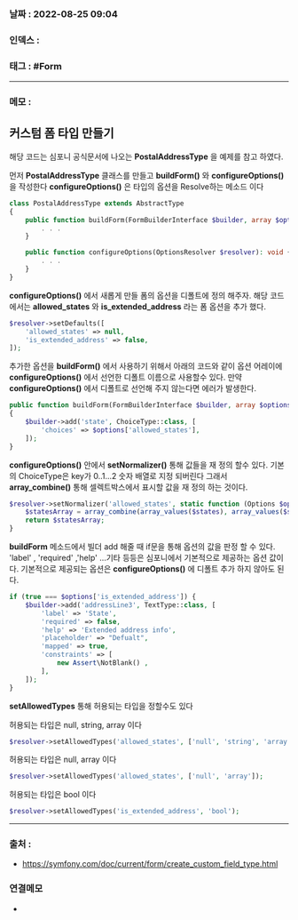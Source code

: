 ### 날짜 :  2022-08-25 09:04

### 인덱스 :

### 태그 : #Form

----

### 메모 :

## 커스텀 폼 타입 만들기

해당 코드는 심포니 공식문서에 나오는 __PostalAddressType__ 을 예제를 참고 하였다.

먼저 __PostalAddressType__ 클래스를 만들고 __buildForm()__ 와 __configureOptions()__ 을 작성한다
__configureOptions()__ 은 타입의 옵션을 Resolve하는 메소드 이다
```php
class PostalAddressType extends AbstractType
{
	public function buildForm(FormBuilderInterface $builder, array $options): void {
		. . .
	}

	public function configureOptions(OptionsResolver $resolver): void {
		. . .
	}
}
```

 __configureOptions()__ 에서  새롭게 만들 폼의 옵션을 디폴트에 정의 해주자.
 해당 코드에서는 __allowed_states__ 와 __is_extended_address__ 라는 폼 옵션을 추가 했다.
```php
$resolver->setDefaults([
    'allowed_states' => null,
    'is_extended_address' => false,
]);

```

추가한 옵션을 __buildForm()__ 에서 사용하기 위해서 아래의 코드와 같이 
옵션 어레이에 __configureOptions()__ 에서 선언한 디폴트 이름으로 사용할수 있다.
만약 __configureOptions()__ 에서 디폴트로 선언해 주지 않는다면 에러가 발생한다.
```php
public function buildForm(FormBuilderInterface $builder, array $options): void
{
	$builder->add('state', ChoiceType::class, [
	    'choices' => $options['allowed_states'],
	]);
}

```

__configureOptions()__ 안에서 __setNormalizer()__ 통해 값들을 재 정의 할수 있다.
기본의 ChoiceType은 key가 0..1...2 숫자 배열로 지정 되버린다
그래서 __array_combine()__ 통해 셀렉트박스에서 표시할 값을 재 정의 하는 것이다. 
```php
$resolver->setNormalizer('allowed_states', static function (Options $options, $states) {
	$statesArray = array_combine(array_values($states), array_values($states));
	return $statesArray;
}
```


__buildForm__ 메소드에서 빌더 add 해줄 때 if문을 통해 옵션의 값을 판정 할 수 있다.
'label' , 'required' ,'help' ...기타 등등은 심포니에서 기본적으로 제공하는 옵션 값이다.
기본적으로 제공되는 옵션은 __configureOptions()__ 에 디폴트 추가 하지 않아도 된다.
```php
if (true === $options['is_extended_address']) {
    $builder->add('addressLine3', TextType::class, [
	    'label' => 'State',
	    'required' => false,
        'help' => 'Extended address info',
        'placeholder' => "Defualt",
        'mapped' => true,
        'constraints' => [
	        new Assert\NotBlank() ,
	    ],
    ]);
}
```

__setAllowedTypes__ 통해 허용되는 타입을 정할수도 있다

허용되는 타입은 null, string, array 이다
```php
$resolver->setAllowedTypes('allowed_states', ['null', 'string', 'array']);
```

허용되는 타입은 null, array 이다
```php
$resolver->setAllowedTypes('allowed_states', ['null', 'array']);
```

허용되는 타입은 bool 이다
```php
$resolver->setAllowedTypes('is_extended_address', 'bool');
```





----
### 출처 :
- https://symfony.com/doc/current/form/create_custom_field_type.html


### 연결메모
-





